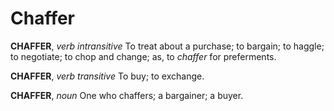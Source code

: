 # Chaffer

**CHAFFER**, _verb intransitive_ To treat about a purchase; to bargain; to haggle; to negotiate; to chop and change; as, to _chaffer_ for preferments.

**CHAFFER**, _verb transitive_ To buy; to exchange.

**CHAFFER**, _noun_ One who chaffers; a bargainer; a buyer.